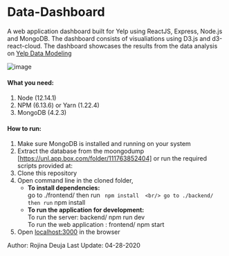 # Data-Dashboard
A web application dashboard built for Yelp using ReactJS, Express, Node.js and MongoDB. The dashboard consists of visualiations using D3.js and d3-react-cloud.
The dashboard showcases the results from the data analysis on [Yelp Data Modeling](https://github.com/rojinadeuja/Yelp_Data_Modelling)

![image](https://user-images.githubusercontent.com/50701253/80634809-a16bbb00-8a20-11ea-9e15-bf9d97298bbf.png)

#### What you need:
1. Node (12.14.1)
2. NPM (6.13.6) or Yarn (1.22.4)
3. MongoDB (4.2.3)

####  How to run:
1. Make sure MongoDB is installed and running on your system 
2. Extract the database from the moongodump [https://unl.app.box.com/folder/111763852404] or run the required scripts provided at:
2. Clone this repository
3. Open command line in the cloned folder,
   - **To install dependencies:**
   <br/> go to ./frontend/ then run ```  npm install 
   <br/> go to ./backend/ then run ```  npm install 
   - **To run the application for development:**
   <br/> To run the server: backend/ npm run dev
   <br/> To run the web application : frontend/ npm start
4. Open [localhost:3000](http://localhost:3000/) in the browser
 

Author: Rojina Deuja
Last Update: 04-28-2020


